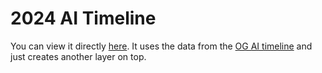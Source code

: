 # 2024 AI Timeline

You can view it directly [here]().
It uses the data from the [OG AI timeline](https://nhlocal.github.io/AiTimeline/) and just creates another layer on top.
